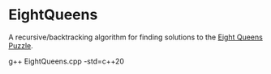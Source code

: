 # EightQueens

A recursive/backtracking algorithm for finding solutions to the [Eight Queens Puzzle](https://en.wikipedia.org/wiki/Eight_queens_puzzle).

g++ EightQueens.cpp -std=c++20

